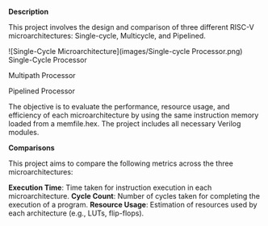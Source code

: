 **Description**

This project involves the design and comparison of three different RISC-V microarchitectures: Single-cycle, Multicycle, and Pipelined.

![Single-Cycle Microarchitecture](images/Single-cycle Processor.png)
Single-Cycle Processor


Multipath Processor


Pipelined Processor

The objective is to evaluate the performance, resource usage, and efficiency of each microarchitecture by using the same instruction memory loaded from a memfile.hex.
The project includes all necessary Verilog modules.

**Comparisons**

This project aims to compare the following metrics across the three microarchitectures:

  **Execution Time**: Time taken for instruction execution in each microarchitecture.
  **Cycle Count**: Number of cycles taken for completing the execution of a program.
  **Resource Usage**: Estimation of resources used by each architecture (e.g., LUTs, flip-flops).
